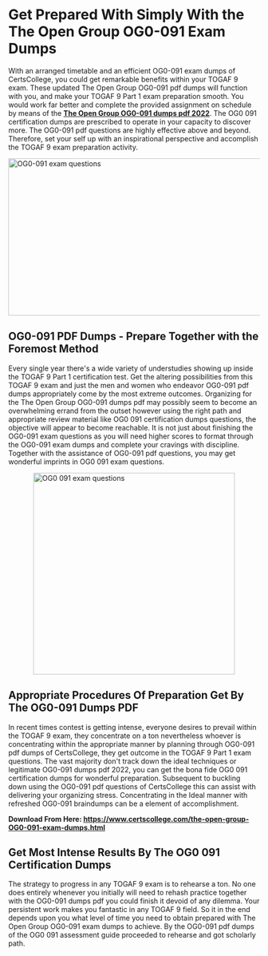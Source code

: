 <h1><strong>Get Prepared With Simply With the The Open Group OG0-091 Exam Dumps&nbsp;</strong></h1>
<p><span style="font-weight: 400;">With an arranged timetable and an efficient  OG0-091 exam dumps of CertsCollege, you could get remarkable benefits within your TOGAF 9 exam. These updated The Open Group OG0-091 pdf dumps will function with you, and make your TOGAF 9 Part 1 exam preparation smooth. You would work far better and complete the provided assignment on schedule by means of the <strong><a href="https://www.certscollege.com/the-open-group-OG0-091-exam-dumps.html">The Open Group OG0-091 dumps pdf 2022</a></strong>. The OG0 091 certification dumps are prescribed to operate in your capacity to discover more. The  OG0-091 pdf questions are highly effective above and beyond. Therefore, set your self up with an inspirational perspective and accomplish the TOGAF 9 exam preparation activity.&nbsp;</span></p>
<p><span style="font-weight: 400;"><img style="display: block; margin-left: auto; margin-right: auto;" src="https://i.ibb.co/CPDK3ps/Yellow-and-Blue-Initiative-Blog-Banner.png" alt="OG0-091 exam questions" width="559" height="315" /></span></p>
<h2><strong>OG0-091 PDF Dumps - Prepare Together with the Foremost Method</strong></h2>
<p><span style="font-weight: 400;">Every single year there's a wide variety of understudies showing up inside the TOGAF 9 Part 1 certification test. Get the altering possibilities from this TOGAF 9 exam and just the men and women who endeavor OG0-091 pdf dumps appropriately come by the most extreme outcomes. Organizing for the The Open Group OG0-091 dumps pdf may possibly seem to become an overwhelming errand from the outset however using the right path and appropriate review material like OG0 091 certification dumps questions, the objective will appear to become reachable. It is not just about finishing the OG0-091 exam questions as you will need higher scores to format through the OG0-091 exam dumps and complete your cravings with discipline. Together with the assistance of OG0-091 pdf questions, you may get wonderful imprints in OG0 091 exam questions.</span></p>
<p><span style="font-weight: 400;"><a href="https://tinyurl.com/yad6ff5w"><img style="display: block; margin-left: auto; margin-right: auto;" src="https://i.ibb.co/9tMrhdY/Teacher-Appreciation-Invitation.png" alt="OG0 091 exam questions " width="404" height="404" /></a></span></p>
<h2><strong>Appropriate Procedures Of Preparation Get By The OG0-091 Dumps PDF</strong></h2>
<p><span style="font-weight: 400;">In recent times contest is getting intense, everyone desires to prevail within the TOGAF 9 exam, they concentrate on a ton nevertheless whoever is concentrating within the appropriate manner by planning through OG0-091 pdf dumps of CertsCollege, they get outcome in the TOGAF 9 Part 1 exam questions. The vast majority don't track down the ideal techniques or legitimate OG0-091 dumps pdf 2022, you can get the bona fide OG0 091 certification dumps for wonderful preparation. Subsequent to buckling down using the  OG0-091 pdf questions of CertsCollege this can assist with delivering your organizing stress. Concentrating in the Ideal manner with refreshed OG0-091 braindumps can be a element of accomplishment.</span></p>
<p><span style="font-weight: 400;"><strong>Download From Here: <a href="https://www.certscollege.com/the-open-group-OG0-091-exam-dumps.html">https://www.certscollege.com/the-open-group-OG0-091-exam-dumps.html</a></strong></span></p>
<h2><strong>Get Most Intense Results By The OG0 091 Certification Dumps</strong></h2>
<p><span style="font-weight: 400;">The strategy to progress in any TOGAF 9 exam is to rehearse a ton. No one does entirely whenever you initially will need to rehash practice together with the OG0-091 dumps pdf you could finish it devoid of any dilemma. Your persistent work makes you fantastic in any TOGAF 9 field. So it in the end depends upon you what level of time you need to obtain prepared with The Open Group OG0-091 exam dumps to achieve. By the OG0-091 pdf dumps of the OG0 091 assessment guide proceeded to rehearse and got scholarly path.</span></p>
